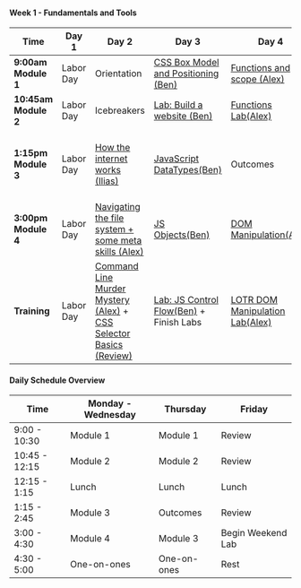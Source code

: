 <!--## Unit 4: Client-side Frameworks-->

<!--#### Week 12: Project 4-->

<!--Time | Day 1                                 | Day 2                                               | Day 3                                              | Day 4                                     | Day 5-->
<!------- | --------------------------------      | -------------------------------------               | ------------------------------------               | ----------------------------------------  | ------------------------------------->
<!--**9:30am** | [Scrum][12-1A] | [Scrum][12-2A] | [Scrum][12-3A] | [Project Work][12-4A] | [Sleep][12-5A]-->
<!--**9:45am** | [Project Work][12-1B] | [Project Work][12-2B] | [Project Work][12-3B] | [Project Work][12-4B] | [Sleep][12-5B]  -->
<!--**11am** |[Mock Interviews][12-1C] | [Mock Interviews][12-2C] | [Project Work][12-3C] | [Project Work][12-4C] | [Outcomes][12-5C]-->
<!--**1:30pm - 5pm** |[Project Work][12-1D] | [Project Work][12-2D] | [Project Work][12-3D] | [Presentations][12-4D] | 1:00 PM [Final Survey, Certificates, and Recap][12-5D]-->
<!--**Homework** |[Project Work][12-1E] | [Project Work][12-2E] | [Project Work][12-3E] | [Presentations][12-4E] | 4:00 PM[ Happy Hour][12-5E]-->

<!--[12-1A]: # " "-->
<!--[12-1B]: # " "-->
<!--[12-1C]: # " "-->
<!--[12-1D]: # " "-->
<!--[12-1E]: # " "-->

<!--[12-2A]: # " "-->
<!--[12-2B]: # " "-->
<!--[12-2C]: # " "-->
<!--[12-2D]: # " "-->
<!--[12-2E]: # " "-->

<!--[12-3A]: # " "-->
<!--[12-3B]: # " "-->
<!--[12-3C]: # " "-->
<!--[12-3D]: # " "-->
<!--[12-3E]: # " "-->

<!--[12-4A]: # " "-->
<!--[12-4B]: # " "-->
<!--[12-4C]: # " "-->
<!--[12-4D]: # " "-->
<!--[12-4E]: # " "-->

<!--[12-5A]: # " "-->
<!--[12-5B]: # " "-->
<!--[12-5C]: # " "-->
<!--[12-5D]: # " "-->
<!--[12-5E]: # " "-->

<!--#### Week 11: Decoupled Client / Server & More-->

<!--Time | Day 1                                 | Day 2                                               | Day 3                                              | Day 4                                     | Day 5-->
<!------- | --------------------------------      | -------------------------------------               | ------------------------------------               | ----------------------------------------  | ------------------------------------->
<!--**9:17am Module 1** | [Science Fair (Group)][11-1A] |[Rails API mode (Alex)][11-2A]  | [Lightning Talks][11-3C]  | [Project 4 Intro][11-5A] | Project 4 |-->
<!--**10:45am Module 2** | [ngAnimate (Ben)][11-1B] | [Rangular Lab (Alex)][11-2B] | [Lightning Talks][11-3C] | Planning | Outcomes |-->
<!--**1:30pm Module 3** | [Not-so-MEAN Express API (Ben)][11-1C] | [Gulp (Ilias)][11-2C] | [Lightning Talks][11-3C] | Approvals | Project 4 | [Approvals][11-5C] |-->
<!--**3:00pm Module 4** | [Not-so-MEAN Angular][11-1D] | [React (Ilias)][11-2D] | [Redux (Ilias)][11-3D] | Approvals | Project 4 | [Outcomes][11-5D] |-->
<!--**Homework** |  [Lightning Talks Prep][11-1E] | [Lightning Talks Prep][11-2E] | Project Ideation | Project 4 | Project 4 |-->

<!--#### Extra Lab for Auth in Angular: [angular-auth-satellizer](https://github.com/sf-wdi-gaia/angular-auth-satellizer) -->

<!--[11-1A]: # "Science Fair"-->
<!--[11-1B]: https://github.com/sf-wdi-gaia/angular-animations-intro "ngAnimate"-->
<!--[11-1C]: https://github.com/sf-wdi-gaia/express-flashcards-api "Not-so-MEAN Express API"-->
<!--[11-1D]: https://github.com/sf-wdi-gaia/animated-cards/tree/has-directive-method "Not-so-MEAN Angular"-->
<!--[11-1E]: # " "-->

<!--[11-2A]: https://github.com/sf-wdi-gaia/rails-api-lesson/blob/master/readme.md "Rails API mode"-->
<!--[11-2B]: https://github.com/sf-wdi-gaia/rails-api-lab "Rangular"-->
<!--[11-2C]: https://github.com/sf-wdi-gaia/gulp "Gulp"-->
<!--[11-2D]: https://github.com/sf-wdi-gaia/react "React"-->
<!--[11-2E]: # " "-->

<!--[11-3A]: # "Rangular Lesson"-->
<!--[11-3B]: # "Rangular Lab"-->
<!--[11-3C]: https://github.com/sf-wdi-gaia/lighting-talks "Lighting Talks"-->
<!--[11-3D]: https://github.com/sf-wdi-gaia/redux "Redux"-->
<!--[11-3E]: # " "-->

<!--[11-4A]: # " "-->
<!--[11-4B]: # " "-->
<!--[11-4C]: # "Project 4"-->
<!--[11-4D]: # " "-->
<!--[11-4E]: # " "-->

<!--[11-5A]: https://github.com/sf-wdi-gaia/project-4 " "-->
<!--[11-5B]: # " "-->
<!--[11-5C]: # " "-->
<!--[11-5D]: # " "-->
<!--[11-5E]: # " "-->

<!--#### Week 10: Angular-->

<!--Time | Day 1                           | Day 2                                               | Day 3                                              | Day 4                                     | Day 5-->
<!------- | --------------------------------      | -------------------------------------               | ------------------------------------               | ----------------------------------------  | ------------------------------------->
<!--**9:17am Module 1** | July 4th | [Intro to Angular (Ilias)][10-1A] | [Angular Hangman (Ilias)][10-2A] | [Routing (Ben)][10-3A] | [Firebase (Ilias)][10-5A] |-->
<!--**10:45am Module 2** | July 4th |[Angular LAB (Ilias)][10-1B] | [Angular Hangman (Ilias)][10-2B] | [Wine App (Ben)][10-3B] | [Outcomes][10-5B]-->
<!--**1:30pm Module 3** | July 4th |[Directives Lesson (Ben)][10-1C] | [$http and promises (Alex)][10-2C] | [$resource (Alex)][10-3C] | [Review][10-5C]-->
<!--**3:00pm Module 4** | July 4th |[Directives Lab (Ben)][10-1D] | [$http LAB (Alex)][10-2D] | [Refactor Wine App (Alex)][10-3D] | [Rapid Prototyping][10-5D]-->
<!--**Homework** | July 4th |[Finish Labs][10-1E] | ui-router vs ngRoute readings: [#1][10-2E] + [#2][10-2F] + [#3][10-2G] | [Finish Labs][10-3E] | [Rapid Prototyping][10-5E] and [Lightning Talk Research][10-5F]-->

<!--[10-1A]: https://github.com/sf-wdi-gaia/angular-intro "Intro to Angular"-->
<!--[10-1B]: https://github.com/sf-wdi-gaia/angular-intro "Intro to Angular Lab"-->
<!--[10-1C]: https://github.com/sf-wdi-gaia/angular-directives-lesson "Directives Lesson"-->
<!--[10-1D]: https://github.com/sf-wdi-gaia/angular-directives-lab "Directives Lab"-->
<!--[10-1E]: # "Homework"-->

<!--[10-2A]: https://github.com/sf-wdi-gaia/ng-hangman "Angular Hangman"-->
<!--[10-2B]: https://github.com/sf-wdi-gaia/ng-hangman "Angular Hangman"-->
<!--[10-2C]: https://github.com/sf-wdi-gaia/http-workshop "$http and promises"-->
<!--[10-2D]: https://github.com/sf-wdi-gaia/http-lab "$http lab"-->
<!--[10-2E]: http://stackoverflow.com/questions/21023763/angularjs-difference-between-angular-route-and-angular-ui-router "ui-router vs ngRoute"-->
<!--[10-2F]: https://prezi.com/dfwwmbkk2-ac/ng-route-vs-ui-router/ "ui-router vs ngRoute"-->
<!--[10-2G]: http://www.amasik.com/angularjs-ngroute-vs-ui-router/ "ui-router vs ngRoute"-->

<!--[10-3A]: https://github.com/sf-wdi-gaia/angular_routing_lab "Routing"-->
<!--[10-3B]: https://github.com/sf-wdi-gaia/angular_routing_lab "Wine App"-->
<!--[10-3C]: https://github.com/sf-wdi-gaia/angular-resource "ngResource"-->
<!--[10-3D]: # "Book App"-->
<!--[10-3E]: # "reading"-->

<!--[10-4A]: # "MEAN Stack"-->
<!--[10-4B]: # "MEAN ToDo"-->
<!--[10-4C]: # "Animations"-->
<!--[10-4D]: # "Firebase"-->
<!--[10-4E]: # "Animations Readme"-->

<!--[10-5A]: https://github.com/sf-wdi-gaia/ng-firebase "Firebase"-->
<!--[10-5B]: # "Outcomes" -->
<!--[10-5C]: https://github.com/sf-wdi-gaia/questions-in-a-hat/blob/master/week-10.md "Review / Questions in a Hat"-->
<!--[10-5D]: https://github.com/sf-wdi-gaia/rapid-prototype/blob/master/readme.md "Rapid Prototyping"-->
<!--[10-5E]: https://github.com/sf-wdi-gaia/rapid-prototype/blob/master/readme.md "Rapid Prototype Weekend Lab"-->
<!--[10-5F]: https://github.com/sf-wdi-gaia/lighting-talks "Lightning Talk Research"-->

<!--## Unit 3: Ruby on Rails-->

<!--#### Week 9: Rails Group Projects-->

<!--Time | Day 1                                 | Day 2                                               | Day 3                                              | Day 4                                     | Day 5-->
<!------- | --------------------------------      | -------------------------------------               | ------------------------------------               | ----------------------------------------  | ------------------------------------->
<!--**9:30am Module 1** | Project 3 | CS Topics: [String Matching][9-1A] (Alex) | CS Topics: [String Matching Pt 2][9-1A] (Alex) | CS Topics: [Auth Math Concepts][9-4B] (Ben) | [Project 3 Wrap-up][9-5A]-->
<!--**10:30am Module 2** | Project 3 | Project 3 | Project 3 | Project 3 | [Project 3 Presentations][9-5B] / 11:30 Outcomes | -->
<!--**1:30pm Module 3** | [Unit Testing with rspec-rails][9-1C] (Brianna) | Project 3 | Project 3 | Project 3 | [Presentations][9-5C] |-->
<!--**3:00pm Module 4** | Project 3 | Project 3 | Project 3 | Project 3 | [][9-5C] |-->
<!--**Homework** | Project 3 | Project 3 | Project 3 | Project 3 | [Look over the Angular Documentation][9-5E] + [Check out this blog][9-5F] + [Check out this Lab][9-5G]-->

<!--[9-1A]: https://github.com/sf-wdi-gaia/string-matching "String Sorting"-->
<!--[9-1C]: https://github.com/sf-wdi-gaia/rspec-rails-testing "Unit Testing with rspec-rails"-->
<!--[9-2A]: w09/d02/m1-linked-lists/ "Linked Lists"-->
<!--[9-3A]: w09/d03/m1-trees "Trees"-->
<!--[9-4A]: w09/d03/m2-dfs-bfs "Searching Trees"-->
<!--[9-4B]: https://github.com/sf-wdi-gaia/russian-postal-system-puzzle "Russian Postal Puzzle"-->
<!--[9-5A]: # "Project 3 Finishing Touches"-->
<!--[9-5B]: # "Project 3 Presentations"-->
<!--[9-5C]: # "Outcomes"-->
<!--[9-5E]: https://docs.angularjs.org/guide/introduction "Angular Reading"-->
<!--[9-5F]: http://stephanebegaudeau.tumblr.com/post/48776908163/everything-you-need-to-understand-to-start-with-->
<!--[9-5G]: https://github.com/sf-wdi-gaia/intro_angular_challenges-->

<!--#### Week 8 - Project Vagabond-->

<!--Time | Day 1                                      | Day 2                                | Day 3                                      | Day 4                                      | Day 5-->
<!------- |--------------------------------    | ------------------------------ | ---------------------------------  | ---------------------------------   | ------------------------------------->
<!--**9:30am Module 1** | [Team-Client Meeting][8-1A] | [Stack and Queues (Brianna)][8-2A]  | [Linked Lists (Ben)][8-3A] |[ Trees (Brianna)][8-4A] | Presentations-->
<!-- **10:45am Module 2** | Project Vagabond | Project Vagabond  | Project Vagabond | Project Vagabond | Outcomes-->
<!--**1:30pm Module 3** |Project Vagabond| Project Vagabond | Project Vagabond | Project Vagabond |  Project 3 Pitches-->
<!--**3:00pm Module 4** | Project Vagabond |  Project Vagabond |  Project Vagabond |  Project Vagabond | Project 3 Approvals-->
<!--**Homework** | Project Vagabond | Project Vagabond | Project Vagabond | [Prepare Project 3 Pitch][8-4E] | [Project 3][8-5E]-->

<!--[8-1A]: https://github.com/sf-wdi-gaia/project-vagabond "Project Vagabond"-->

<!--[8-2A]: https://github.com/sf-wdi-gaia/stacks-and-queues "Stacks and Queues"-->

<!--[8-3A]: https://github.com/sf-wdi-gaia/linked-lists "Linked Lists"-->

<!--[8-4A]: https://github.com/sf-wdi-gaia/trees "Trees"-->

<!--[8-4E]: https://github.com/sf-wdi-gaia/project-03/blob/master/lightning-pitch.md "Project 3 Pitch"-->

<!--[8-5E]: https://github.com/sf-wdi-gaia/project-03 "Project 3"-->


<!--#### Week 7 - Ruby on Rails-->

<!-- Time | Day 1 |   Day 2   | Day 3   | Day 4 | Day  5  |-->
<!------- | -------- | --------------------------------                         | ------------------------------------                  | ------------------------------------     | ---------------------------------------   |-->
<!-- **9:17am Module 1** | [Ruby Pair Exercises (Alex)][7-1A]  | [Intro to Rails (Alex)][7-2A] | [Asset Pipeline Poem (Ben)][7-3A] | [Auth (Ilias)][7-4A]  |[Review (Alex)][7-5A]               |-->
<!-- **10:45am Module 2** | [OOP Wheel of Fortune (Alex)][7-1B]    | [Controllers and Routes (Alex)][7-2B] | [Rails Bog App (Ben)][7-3B] | [Auth Lab (Ilias)][7-4B]       | [Outcomes (Neda)][7-5B]    |-->
<!-- **1:30pm Module 3** | [Rspec and TDD (Ilias)][7-1C]   |  [Layouts and Partials (Ben)][7-2C]| [Validations and Errors (Ilias)][7-3C] | [Many to Many (Ben)][7-4C] |  [ Questions in a Hat (Ilias)][7-5C]   |-->
<!--**3:00pm Module 4** | [Rspec and TDD Lab (Ilias)][7-1D]     | [Rock n Rails (Ben)][7-2D] | [Validations and Errors Lab (Ilias)][7-3D] | [Many to Many (Ben)][7-4D] |  [Library App Weekend Lab (Annabelle)][7-5D]    |-->
<!--**Homework** | Finish Labs |  Finish Labs | Finish Labs + [Video: How not to store passwords](https://www.youtube.com/watch?v=8ZtInClXe1Q) |  Finish Labs | [Library App Weekend Lab (Annabelle)][7-5E] |-->


<!--[7-1A]:  https://github.com/sf-wdi-gaia/ruby-drills "Ruby Pair Exercises"-->
<!--[7-1B]:  https://github.com/sf-wdi-gaia/wheel_of_fortune "OOP Wheel of Fortune" -->
<!--[7-1C]: https://github.com/sf-wdi-gaia/rspec "Rspec and TDD Lesson"-->
<!--[7-1D]: https://github.com/sf-wdi-gaia/rspec "Rspec and TDD Lab"-->
<!--[7-1E]: # "Finish Labs"-->

<!--[7-2A]: https://github.com/sf-wdi-gaia/intro-to-rails "Intro to Rails"-->
<!--[7-2B]: https://github.com/sf-wdi-gaia/rails-controllers-and-routes "Controllers & Routes"-->
<!--[7-2C]: https://github.com/sf-wdi-gaia/rails-layouts-and-partials "Layouts & Partials"-->
<!--[7-2D]: https://github.com/sf-wdi-gaia/rock-n-rails "Rock n Rails"-->
<!--[7-2E]: https://github.com/sf-wdi-gaia/rock-n-rails "Rock n Rails"-->

<!--[7-3A]: https://github.com/sf-wdi-gaia/asset-pipeline-poem "Asset Pipeline"-->
<!--[7-3B]: https://github.com/sf-wdi-gaia/rails-bog-app "Bog App"-->
<!--[7-3C]: https://github.com/sf-wdi-gaia/rails-validations-errors "Validations and Errors"-->
<!--[7-3D]: https://github.com/sf-wdi-gaia/rails-validations-errors-lab "Validations and Errors Lab"-->
<!--[7-3E]: # "Finish Labs"-->

<!--[7-4A]: https://github.com/sf-wdi-gaia/rails-auth "Auth"-->
<!--[7-4B]: https://github.com/sf-wdi-gaia/rails-auth "More Auth"-->
<!--[7-4C]: https://github.com/sf-wdi-gaia/rails-many-to-many "Many to Many"-->
<!--[7-4D]: https://github.com/sf-wdi-gaia/rails-many-to-many "Many to Many"-->
<!--[7-4E]: # "Finish Labs"-->

<!--[7-5A]: # "Review"-->
<!--[7-5B]: # "Outcomes"-->
<!--[7-5C]: https://github.com/sf-wdi-gaia/questions-in-a-hat/blob/master/week-07.md "Questions in a Hat"-->
<!--[7-5D]: https://github.com/sf-wdi-gaia/library-app "Library App"-->
<!--[7-5E]: https://github.com/sf-wdi-gaia/library-app "Library App"-->

<!--## Unit 2: RESTful Applications-->

<!--#### Week 6 - Sinatra Single-Resource App-->

<!-- Time | Day 1 |   Day 2   | Day 3   | Day 4 | Day  5  |-->
<!------- | -------- | --------------------------------                         | ------------------------------------                  | ------------------------------------     | ---------------------------------------   |-->
<!-- **9:30am Module 1** | [Sinatra Relationships (Ben)][6-1A]  | [Username Generator (Ilias)][6-2A] | [Go Fish game (Alex)][6-3A] | Project 2  |      [Project 2 Presentations][6-5A]      |-->
<!-- **10:45am Module 2** | Project 2    | Project 2  | Project 2  | Project 2      | Outcomes     |-->
<!-- **1:30pm Module 3** |  Project 2    |   Project 2  |  Project 2   |  Project 2   | Project 2 Presentations  |-->
<!--**3:00pm Module 4** |  Project 2     | Project 2   |  Project 2   | Project 2 |  Happy Hour   |-->
<!--**Homework** | Homework | Homework | Homework | Homework |  [Rails for Zombies (spend ~2  hours)](http://railsforzombies.org/levels/1) |-->


<!--[6-1A]: https://github.com/sf-wdi-gaia/sinatra-relationships-lab "Sinatra Relationships"-->
<!--[6-2A]: https://github.com/sf-wdi-gaia/username-generator "Username Generator"-->
<!--[6-3A]: https://github.com/sf-wdi-gaia/go-fish-card-game "Go Fish Game"-->
<!--[6-5A]: https://github.com/sf-wdi-gaia/student-projects/blob/master/second-projects.md "second projects"-->


<!--Extra Resources:-->

<!--* [Deploy to Heroku](https://gist.github.com/awhit012/bd544c8c252434d1fe6fe01cbfa252d6)-->
<!--* [Method Organization in Sinatra](https://github.com/sf-wdi-gaia/sinatra-helper-methods)-->
<!--* [Debugging Ruby Applications](https://github.com/sf-wdi-gaia/debugging-ruby-applications)-->
<!--* [Seeding a Sinatra App](https://github.com/sf-wdi-gaia/sinatra-app-seed/blob/master/readme.md)-->
<!--* [Front-end Assets](https://github.com/sf-wdi-gaia/front-end-assets/blob/master/readme.md)-->

<!--#### Week 5 - Ruby and Sinatra-->

<!--Time | Day 0 | Day 1 | Day 2 | Day 3 | Day 4-->
<!------| -------------------------------- | ------------------------------------ | ------------------------------------ | --------------------------------------- | ------------------------------------->
<!--**9:17am Module 1** |Memorial Day | [Intro to Ruby (Alex)][5-1A] | [OOP Ruby (Ilias)][5-2A] |  [ActiveRecord Models (Ilias)][5-3A]       | [Review (Alex)][5-4A]-->
<!--**10:45am Module 2** | Memorial Day |  [Intro to Ruby Lab (Alex)][5-1B] | [OOP Ruby Lab (Ilias)][5-2B]   |    [ActiveRecord Models Lab (Ilias)][5-3B]     | Outcomes-->
<!--**1:30pm Module 3** | Memorial Day |  [Sinatra View Templating (Ben)][5-1C]| [Data Modeling (Alex)][5-2C] | [ActiveRecord (Ben)][5-3C]       | [Questions in a Hat (Ilias)][5-4C]-->
<!--**3:00pm Module 4** | Memorial Day |[Sinatra Controllers + Routes (Ben)][5-1D]  | [SQL (Alex)][5-2D]   |     [ActiveRecord Lab][5-3D]  | [Sinatra Project][5-4D]-->
<!--**Homework** | Memorial Day | [Sinatra Code Study + Ruby Grandma Exercise (Alex)][5-1E]  | [Carmen Sandiego Lab][5-2E]  | [Start Sinatra Project][5-3E]      | [Sinatra Project ][5-4E]-->

<!--[5-1A]: https://github.com/sf-wdi-gaia/intro-ruby "Intro to Ruby"-->
<!--[5-1B]: https://github.com/sf-wdi-gaia/ruby-koans "Intro to Ruby Lab"-->
<!--[5-1C]: https://github.com/sf-wdi-gaia/intro-sinatra "Sinatra Setup + Layouts & Templating"-->
<!--[5-1D]: https://github.com/sf-wdi-gaia/sinatra-controllers-and-routes "Controllers & RESTful Routing"-->
<!--[5-1E]: https://github.com/sf-wdi-gaia/deaf-grandma  "Sinatra Code Study + Ruby Grandma Exercise"-->

<!--[5-2A]: https://github.com/sf-wdi-gaia/ruby-oop "Ruby OOP Lesson"-->
<!--[5-2B]: https://github.com/sf-wdi-gaia/monkey-oop "Ruby OOP Lab"-->
<!--[5-2C]: https://github.com/sf-wdi-gaia/data-modeling "Relational Data Modeling"-->
<!--[5-2D]: https://github.com/sf-wdi-gaia/sql "SQL Select Lab"-->
<!--[5-2E]: https://github.com/sf-wdi-gaia/sql-carmen-sandiego "SQL"-->

<!--[5-3A]: https://github.com/sf-wdi-gaia/active-record-models "Building Models with ActiveRecord and Migrations"-->
<!--[5-3B]: https://github.com/sf-wdi-gaia/modeling-tunr "Models and Migrations Lab"-->
<!--[5-3C]: https://github.com/sf-wdi-gaia/active-record-methods-finders "ActiveRecord Methods and Finders"-->
<!--[5-3D]: https://github.com/sf-wdi-gaia/active-record-pizza-lab "ActiveRecord Finders lab"-->
<!--[5-3E]: https://github.com/sf-wdi-gaia/project-2 "Sinatra Project"-->

<!--[5-4A]: # "Review"-->
<!--[5-4B]: # "Outcomes"-->
<!--[5-4C]: # "Questions in a Hat"-->
<!--[5-4D]: #  "Weekend Sinatra app"-->
<!--[5-4E]: #  "Weekend Sinatra app"-->

<!--#### Week 4 - Node and Express-->

<!--Time | Day 1                                    | Day 2                                 | Day 3                                | Day 4                                    | Day 5-->
<!------- | --------------------------------         | ------------------------------------- | ------------------------------------ | ---------------------------------------- | ------------------------------------->
<!--**9:17am Module 1** | [Intro to Node.js (Ilias)][4-1A]         | [Intro to Mongo (Alex)][4-2A]             | [Views in Express (Ben)][4-3A]    | [Tune.ly][4-4A]               | [Review (Ben)][4-5A]-->
<!--**10:45am Module 2** |  [Intro to Express (Ilias)][4-1B]         | [Intro to Mongoose (Alex)][4-2B]              |    [Lab: Views in Express (Ben)][4-3B]   | [Tune.ly][4-4B]        | [Outcomes][4-5B]-->
<!--**1:30pm Module 3** | [Building Express routes part 1 (Ben)][4-1C]                        | [Data Organization in Mongo (Ilias)][4-2C] |[Lab: ToDo List App (Alex)][4-3C] | [Tune.ly][4-4C]     | [Questions in a Hat (Ilias)][4-5C]-->
<!--**3:00pm Module 4** | [Building Express Routes part 2 (Ben)][4-1D]                  | [Lab: Full Stack JavaScript (Ilias)][4-2D]|   [ Ajax OOP Refactor Lab (Alex)][4-3D]      | [Tune.ly][4-4D]       | [Personal API Lab (Alex)][4-4E]-->
<!--**Homework** | [More Express Routes][4-1E] | [Lab: Mongo][4-2E]   |   [Finish Labs][4-3B]   | No Homework! You earned a break! Go Warriors! | Finish Lab + [First 3 Chapters of Why's Guide][4-5E]-->


<!--[4-1A]: https://github.com/sf-wdi-gaia/nodejs "Intro to Node.js"-->
<!--[4-1B]: https://github.com/sf-wdi-gaia/express "Intro to Express.js"-->
<!--[4-1C]: https://github.com/sf-wdi-gaia/express-routing-lesson "Building Express Routes part 1"-->
<!--[4-1D]: https://github.com/sf-wdi-gaia/express-routing-lab "Building Express Routes part 2"-->
<!--[4-1E]: https://github.com/sf-wdi-gaia/more-express-routes "More Express Routes"-->

<!--[4-2A]: https://github.com/sf-wdi-gaia/mongo-intro "Intro to Node with Mongo"-->
<!--[4-2B]: https://github.com/sf-wdi-gaia/intro-mongoose "Mongo-backed models with Mongoose"-->
<!--[4-2C]: https://github.com/sf-wdi-gaia/mongo-structured-data "Data Organization in Mongo"-->
<!--[4-2D]: https://github.com/sf-wdi-gaia/mongoose-books-app "Full Stack JavaScript Lab"-->
<!--[4-2E]: #  "Connecting Express Routes to Mongo Lab"-->

<!--[4-3A]: https://github.com/sf-wdi-gaia/express-views-lesson "Views in Express Lesson"-->
<!--[4-3B]: https://github.com/sf-wdi-gaia/express-views-lab "Views in Express Lab"-->
<!--[4-3C]: https://github.com/sf-wdi-gaia/test-driven-todo-api "Todo Lab, Part 1"-->
<!--[4-3D]: https://github.com/sf-wdi-gaia/ajax-oop-refactor-lab "AJAX Lesson"-->
<!--[4-3E]: # "Todo Lab, Part 2"-->

<!--[4-4A]: https://github.com/sf-wdi-gaia/tunely "Tunely"-->
<!--[4-4B]: https://github.com/sf-wdi-gaia/tunely "Tunely"-->
<!--[4-4C]: https://github.com/sf-wdi-gaia/tunely "Tunely"-->
<!--[4-4D]: https://github.com/sf-wdi-gaia/tunely "Tunely"-->
<!--[4-4E]: https://github.com/sf-wdi-gaia/express-personal-api "Tunely"-->

<!--[4-5A]: # "Review"-->
<!--[4-5B]: # "Outcomes"-->
<!--[4-5C]: https://github.com/sf-wdi-gaia/questions-in-a-hat/blob/master/week-04.md "Questions in a Hat"-->
<!--[4-5D]: # "Personal API Weekend Lab"-->
<!--[4-5E]: http://poignant.guide/book/chapter-1 "Personal API Weekend Lab"-->



<!--## Unit 1: The Client-->

<!--#### Week 3 - Project 1:  Browser Games-->

<!--Time | Day 1                                      | Day 2                                | Day 3                                      | Day 4                                      | Day 5-->
<!------- |--------------------------------    | ------------------------------ | ---------------------------------  | ---------------------------------   | ------------------------------------->
<!--**9:17am Module 1** | Review Training (Alex)| [Binary Search (Ben)][3-2A]  | [Bubble Sort (Alex)][3-3A] |[ Merge Sort (Ilias)][3-4A] | Feedback-->
<!-- **10:45am Module 2** |[Sass/CSS preprocessors (Ben) ][3-1B]| [Project 1][3-2B]  | [Project 1][3-3B] | [Project 1][3-4B]| Presentations-->
<!--**1:30pm Module 3** |[Agile development, wireframes, and user stories (Ilias)] [3-1C]| [Project 1][3-2C]  | [Project 1][3-3C] | [Outcomes][3-4C] |  Presentations-->
<!--**3:00pm Module 4** | [Project 1 Specs][3-1D] |  [Project 1][3-2D]|  [Project 1][3-3D]|  [Project 1][3-4D]| [Happy Hour][3-5D]-->
<!--**Training** | Project 1 | Project 1 | Project 1 | Project 1 | [Learn you Node][3-5E] and [Fix an Issue][3-5F]-->

<!--[3-1A]: # "Review Training"-->
<!--[3-1B]: https://github.com/sf-wdi-gaia/sass-intro "SASS Lesson"-->
<!--[3-1C]: https://github.com/sf-wdi-gaia/software-development-best-practices "Agile development, wireframes, and user stories"-->
<!--[3-1D]: https://github.com/sf-wdi-gaia/project-1 "Project 1 Specs"-->

<!--[3-2A]: https://github.com/sf-wdi-gaia/binary-search "Binary Search"-->
<!--[3-2B]: # "Project 1"-->
<!--[3-2C]: # "Project 1"-->
<!--[3-2D]: # "Project 1"-->

<!--[3-3A]: https://github.com/sf-wdi-gaia/bubble-sort "Bubble Sort"-->
<!--[3-3B]: # "Project 1"-->
<!--[3-3C]: # "Project 1"-->
<!--[3-3D]: # "Project 1"-->

<!--[3-4A]: https://github.com/sf-wdi-gaia/merge-sort "Merge Sort"-->
<!--[3-4B]: # "Project 1"-->
<!--[3-4C]: # "Outcomes"-->
<!--[3-4D]: # "Project 1"-->

<!--[3-5A]: # "Presentations"-->
<!--[3-5B]: # "Presentations"-->
<!--[3-5C]: # "Review"-->
<!--[3-5D]: # "Happy Hour"-->
<!--[3-5E]: https://github.com/workshopper/learnyounode "Learn you Node"-->
<!--[3-5F]: https://github.com/sf-wdi-gaia/create-an-issue-project1 "Fix an issue"-->

<!--#### Week 2 - JavaScript & Front-end Libraries-->

<!--Time |Day 1                                      | Day 2                                | Day 3                                      | Day 4                                      | Day 5-->
<!------- |--------------------------------           | ------------------------------------ | ------------------------------------       | ---------------------------------------    | ------------------------------------->
<!-- **9:17am Module 1** | [Git and GitHub (Alex)][2-1A]                     |      [jQuery & Browser Storage (Ben)][2-2A]                |  [AJAX & API's with jQuery (Alex)][2-3A]       |      [OOP in JS (Ilias)][2-4A]     | [Review (Ben)][2-5A]-->
<!-- **10:45am Module 2** |[Lab: Git and GitHub (Alex)][2-1B]                |   [Responsive CSS & Flexbox (Ben)][2-2B]  |    [Handlebars Templating (Alex)][2-3B]                     |    [OOP in JS (Ilias)][2-4B]    | Outcomes-->
<!--**1:30pm Module 3** |[Callbacks & Iterators (Ilias)][2-1C]                          |   [Intro to Bootstrap (Ilias)][2-2C] |    [Geoquakes Lab (Ben)][2-3C]     |        [OOP concepts (Ben)][2-4C]     | [Questions in a Hat (Ilias)][2-5B]-->
<!--**3:00pm Module 4** | [Lab: Callbacks & Iterators (Ilias)][2-1D]                 |  [HTML Forms (Ilias)][2-2D]  | [Geoquakes Lab Cont'd (Ben)][2-3C] |  [OOP Refactor Lab (Ben)][2-4C]  | [Create an Issue (Alex)][2-5C]|-->
<!--**Training** |[Building Iterators (Ilias)][2-1E] | [More jQuery Practice (Ben)][2-2E]  |  [OOP Prep (Ilias)][2-3E] | [OOP Refactor cont'd][2-4C] | [Weekend Lab: Fix an issue (Alex)][2-5E]-->

<!--[2-1A]: https://github.com/sf-wdi-gaia/git-and-github "Git and GitHub Branching and Pages"-->
<!--[2-1B]: https://github.com/awhit012/gh-lab "Git and GitHub lab"-->
<!--[2-1C]: https://github.com/sf-wdi-gaia/js-callbacks-iterators "Callbacks & Iterators"-->
<!--[2-1D]: https://github.com/sf-wdi-gaia/js-callbacks-iterators "Callbacks & Iterators Lab"-->
<!--[2-1E]: https://github.com/sf-wdi-gaia/js-building-iterators-lab "Building Iterators"-->

<!--[2-2A]: https://github.com/sf-wdi-gaia/jquery-and-browser-storage "jQuery and Browser Storage"-->
<!--[2-2B]: https://github.com/sf-wdi-gaia/css-responsive-design-and-flexbox  "Responsive CSS & Flexbox"-->
<!--[2-2C]: https://github.com/sf-wdi-gaia/bootstrap "Intro to Bootstrap"-->
<!--[2-2D]: https://github.com/sf-wdi-gaia/html-forms "HTML Forms"-->
<!--[2-2E]: https://github.com/sf-wdi-gaia/jquery-datepicker-lab "More jQuery Practice"-->

<!--[2-3A]: https://github.com/sf-wdi-gaia/ajax-with-jquery "AJAX & APIs with jQuery"-->
<!--[2-3B]: https://github.com/sf-wdi-gaia/handlebars "Handlebars Templating"-->
<!--[2-3C]: https://github.com/sf-wdi-gaia/geoquakes "Geoquakes Lab"-->
<!--[2-3D]: https://github.com/sf-wdi-gaia/geoquakes "Geoquakes Lab"-->
<!--[2-3E]: https://www.youtube.com/watch?v=SS-9y0H3Si8 "OOP Prep"-->

<!--[2-4A]: https://github.com/sf-wdi-gaia/js-oop-flower-power "OOP Lesson"-->
<!--[2-4B]: https://github.com/sf-wdi-gaia/js-oop-flower-power "Flower Power OOP Lab"-->
<!--[2-4C]: https://github.com/sf-wdi-gaia/oop-concepts "OOP Concepts"-->
<!--[2-4D]: # "OOP Concepts"-->
<!--[2-4E]: # "OOP Refactor (cont'd)"-->

<!--[2-5A]: # "Review"-->
<!--[2-5B]: https://github.com/sf-wdi-gaia/questions-in-a-hat/blob/master/week-02.md "Questions in a Hat"-->
<!--[2-5C]: https://github.com/sf-wdi-gaia/create-an-issue/blob/master/readme.md "Review"-->
<!--[2-5D]: # "Create an Issue"-->
<!--[2-5E]: https://github.com/sf-wdi-gaia/create-an-issue/blob/master/readme.md#this-weekends-assignment "Fix an Issue"-->

#### Week 1 - Fundamentals and Tools

 Time | Day 1 |                     Day 2                                       | Day 3                                                         | Day 4                                                | Day  5                                    |
----- | -------- | --------------------------------                         | ------------------------------------                  | ------------------------------------     | ---------------------------------------   |
 **9:00am Module 1** | Labor Day |  Orientation                 |  [CSS Box Model and Positioning (Ben)][1-2A]    | [Functions and scope (Alex)][1-3C]  | Assesment
 **10:45am Module 2** | Labor Day |   Icebreakers               |  [Lab: Build a website (Ben)][1-2B]  |  [Functions Lab(Alex)][1-3D] | Review  
 **1:15pm Module 3** | Labor Day  |  [How the internet works (Ilias)][1-1C]  |   [JavaScript DataTypes(Ben)][1-2C] | Outcomes  | [Debugging JS + Chrome Dev Tools(Ben)][1-4A], [pt 2][1-4B]
**3:00pm Module 4** | Labor Day | [Navigating the file system + some meta skills (Alex)][1-1D]  |   [JS Objects(Ben)][1-2D] |  [DOM Manipulation(Alex)][1-4C]  | [Weekend Lab: JS Racer (Alex) ][1-4E]       
**Training**                | Labor Day | [Command Line Murder Mystery (Alex)][1-1E] + [CSS Selector Basics (Review)][1-1F] |  [Lab: JS Control Flow(Ben)][1-2E]  + Finish Labs   | [LOTR DOM Manipulation Lab(Alex)][1-4D]  | JS Racer

[1-1C]: https://github.com/sf-wdi-gaia/how-the-internet-works "How the Internet Works"
[1-1D]: https://github.com/sf-wdi-gaia/Terminal-Basics-Navigating-the-Filesystem/blob/master/readme.md "Navigating the File System"
[1-1E]: https://github.com/sf-wdi-gaia/clmystery "Lab: Command Line"
[1-1F]: https://github.com/sf-wdi-gaia/css-selector-basics "CSS Selector Basics"

[1-2A]: https://github.com/sf-wdi-gaia/css-box-model-and-positioning "Box Model and Positioning"
[1-2B]: https://github.com/sf-wdi-gaia/site-replication-css-lab "Lab: Build a website"
[1-2C]: https://github.com/sf-wdi-gaia/js-data-types "Data types, Variables and Arrays"
[1-2D]: https://github.com/sf-wdi-gaia/js-objects "JavaScript Objects"
[1-2E]: https://github.com/sf-wdi-gaia/control-flow "Mastering Control Flow"


[1-3C]: https://github.com/sf-wdi-gaia/js-functions-and-scope "Functions and Scope"
[1-3D]: https://github.com/sf-wdi-gaia/js-functions-lab "Lab: JavaScript functions"
[1-3E]: https://vimeo.com/36579366 "Inventing on Principle, Bret Victor"


[1-4A]: # "Chrome Dev Tools"
<!-- https://github.com/sf-wdi-gaia/chrome-dev-tools "Chrome Dev Tools" -->

[1-4B]: # "Debugging with Chrome Dev Tools"
<!-- https://github.com/sf-wdi-gaia/debugging-javascript "Debugging in JS" -->

[1-4C]: https://github.com/sf-wdi-gaia/dom-manipulation-and-events "DOM Manipulation & Events"
[1-4D]: https://github.com/sf-wdi-gaia/dom-manipulation-lotr-lab "Lab: DOM Manipulation LoTR"
[1-4E]: https://github.com/sf-wdi-gaia/js-racer "Weekend Lab: JS Racer"
[1-4F]: https://github.com/sf-wdi-gaia/questions-in-a-hat/blob/master/week-01.md "questions in a hat"

#### Daily Schedule Overview

Time | Monday - Wednesday  | Thursday | Friday
----- | ------------------ | ----- | ----
9:00 - 10:30  | Module 1   | Module 1     | Review
10:45 - 12:15| Module 2   | Module 2     | Review
12:15 - 1:15 | Lunch         | Lunch          | Lunch
1:15 - 2:45 | Module 3      | Outcomes   | Review
3:00 - 4:30 | Module 4      | Module 3     | Begin Weekend Lab
4:30 - 5:00 | One-on-ones   | One-on-ones | Rest
